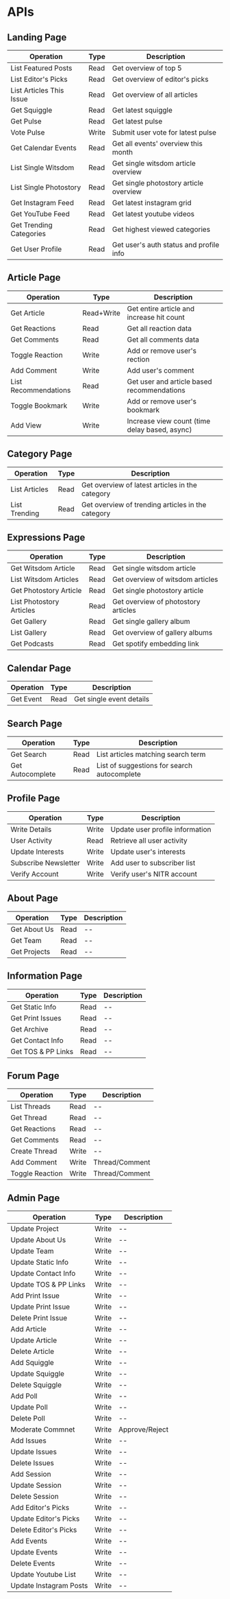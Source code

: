 # APIs

## Landing Page

| Operation | Type | Description |
|--|--|--|
| List Featured Posts | Read | Get overview of top 5 |
| List Editor's Picks | Read | Get overview of editor's picks |
| List Articles This Issue | Read | Get overview of all articles |
| Get Squiggle | Read | Get latest squiggle |
| Get Pulse | Read | Get latest pulse |
| Vote Pulse | Write | Submit user vote for latest pulse |
| Get Calendar Events | Read | Get all events' overview this month |
| List Single Witsdom | Read | Get single witsdom article overview |
| List Single Photostory | Read | Get single photostory article overview |
| Get Instagram Feed | Read | Get latest instagram grid |
| Get YouTube Feed | Read | Get latest youtube videos |
| Get Trending Categories | Read | Get highest viewed categories |
| Get User Profile | Read | Get user's auth status and profile info |

## Article Page

| Operation | Type | Description |
|--|--|--|
| Get Article | Read+Write | Get entire article and increase hit count |
| Get Reactions | Read | Get all reaction data |
| Get Comments | Read | Get all comments data |
| Toggle Reaction | Write | Add or remove user's rection |
| Add Comment | Write | Add user's comment |
| List Recommendations | Read | Get user and article based recommendations |
| Toggle Bookmark | Write | Add or remove user's bookmark |
| Add View | Write | Increase view count (time delay based, async) |

## Category Page

| Operation | Type | Description |
|--|--|--|
| List Articles | Read | Get overview of latest articles in the category |
| List Trending | Read | Get overview of trending articles in the category |

## Expressions Page

| Operation | Type | Description |
|--|--|--|
| Get Witsdom Article | Read | Get single witsdom article |
| List Witsdom Articles | Read | Get overview of witsdom articles |
| Get Photostory Article | Read | Get single photostory article |
| List Photostory Articles | Read | Get overview of photostory articles |
| Get Gallery | Read | Get single gallery album |
| List Gallery | Read | Get overview of gallery albums |
| Get Podcasts | Read | Get spotify embedding link |

## Calendar Page

| Operation | Type | Description |
|--|--|--|
| Get Event | Read | Get single event details |

## Search Page

| Operation | Type | Description |
|--|--|--|
| Get Search | Read | List articles matching search term |
| Get Autocomplete | Read | List of suggestions for search autocomplete |

## Profile Page

| Operation | Type | Description |
|--|--|--|
| Write Details | Write | Update user profile information |
| User Activity | Read | Retrieve all user activity |
| Update Interests | Write | Update user's interests |
| Subscribe Newsletter | Write | Add user to subscriber list |
| Verify Account | Write | Verify user's NITR account |

## About Page

| Operation | Type | Description |
|--|--|--|
| Get About Us | Read | -- |
| Get Team | Read | -- |
| Get Projects | Read | -- |

## Information Page

| Operation | Type | Description |
|--|--|--|
| Get Static Info | Read | -- |
| Get Print Issues | Read | -- |
| Get Archive | Read | -- |
| Get Contact Info | Read | -- |
| Get TOS & PP Links | Read | -- |

## Forum Page

| Operation | Type | Description |
|--|--|--|
| List Threads | Read | -- |
| Get Thread | Read | -- |
| Get Reactions | Read | -- |
| Get Comments | Read | -- |
| Create Thread | Write | -- |
| Add Comment | Write | Thread/Comment |
| Toggle Reaction | Write | Thread/Comment |

## Admin Page

| Operation | Type | Description |
|--|--|--|
| Update Project | Write | -- |
| Update About Us | Write | -- |
| Update Team | Write | -- |
| Update Static Info | Write | -- |
| Update Contact Info | Write | -- |
| Update TOS & PP Links | Write | -- |
| Add Print Issue | Write | -- |
| Update Print Issue | Write | -- |
| Delete Print Issue | Write | -- |
| Add Article | Write | -- |
| Update Article | Write | -- |
| Delete Article | Write | -- |
| Add Squiggle | Write | -- |
| Update Squiggle | Write | -- |
| Delete Squiggle | Write | -- |
| Add Poll | Write | -- |
| Update Poll | Write | -- |
| Delete Poll | Write | -- |
| Moderate Commnet | Write | Approve/Reject|
| Add Issues | Write | -- |
| Update Issues | Write | -- |
| Delete Issues | Write | -- |
| Add Session | Write | -- |
| Update Session | Write | -- |
| Delete Session | Write | -- |
| Add Editor's Picks | Write | -- |
| Update Editor's Picks | Write | -- |
| Delete Editor's Picks | Write | -- |
| Add Events | Write | -- |
| Update Events | Write | -- |
| Delete Events | Write | -- |
| Update Youtube List | Write | -- |
| Update Instagram Posts | Write | -- |
